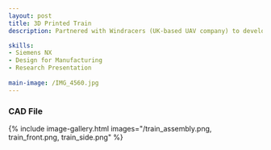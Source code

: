 ```yaml
---
layout: post
title: 3D Printed Train
description: Partnered with Windracers (UK-based UAV company) to develop autopilot systems for a self-flying cargo aircraft using scaled model. Utilized high precision motion-capture environment and designed custom component brackets using Siemens NX for aircraft models and simulations 

skills: 
- Siemens NX
- Design for Manufacturing 
- Research Presentation
  
main-image: /IMG_4560.jpg
---
```


### CAD File
{% include image-gallery.html images="/train_assembly.png, train_front.png, train_side.png" %} 
